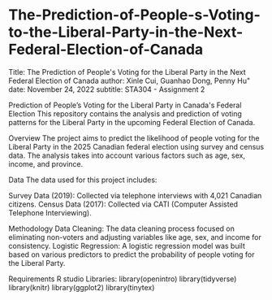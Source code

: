 # The-Prediction-of-People-s-Voting-to-the-Liberal-Party-in-the-Next-Federal-Election-of-Canada
Title: The Prediction of People's Voting for the Liberal Party in the Next Federal Election of Canada
author: Xinle Cui, Guanhao Dong, Penny Hu"
date: November 24, 2022
subtitle: STA304 - Assignment 2


Prediction of People’s Voting for the Liberal Party in Canada's Federal Election
This repository contains the analysis and prediction of voting patterns for the Liberal Party in the upcoming Federal Election of Canada.

Overview
The project aims to predict the likelihood of people voting for the Liberal Party in the 2025 Canadian federal election using survey and census data. The analysis takes into account various factors such as age, sex, income, and province.

Data
The data used for this project includes:

Survey Data (2019): Collected via telephone interviews with 4,021 Canadian citizens.
Census Data (2017): Collected via CATI (Computer Assisted Telephone Interviewing).

Methodology
Data Cleaning: The data cleaning process focused on eliminating non-voters and adjusting variables like age, sex, and income for consistency.
Logistic Regression: A logistic regression model was built based on various predictors to predict the probability of people voting for the Liberal Party.

Requirements
R studio
Libraries: 
library(openintro)
library(tidyverse)
library(knitr)
library(ggplot2)
library(tinytex)


